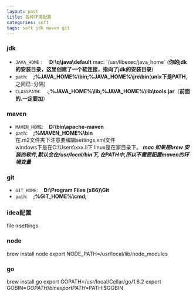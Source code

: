 ```yaml
---
layout: post
title: 各种环境配置
categories: soft
tags: soft jdk maven git
---
```


### jdk
*	`JAVA_HOME` : &nbsp; &nbsp;		**D:\q\java\default**   mac: \`/usr/libexec/java_home\`
	(**你的jdk的安装目录，这里创建了一个软连接，指向了jdk的安装目录**)  
*	`path`:  &nbsp;&nbsp;			**;%JAVA_HOME%\bin;%JAVA_HOME%\jre\bin**(**unix下是PATH**,之间已`:`分隔)
*	`CLASSPATH`: 	&nbsp;&nbsp;	**.;%JAVA_HOME%\lib;%JAVA_HOME%\lib\tools.jar**（**前面的.一定要加**）

### maven

*	`MAVEN_HOME`:	&nbsp;&nbsp;	**D:\bin\apache-maven**
*	`path`:		&nbsp;&nbsp;		**;%MAVEN_HOME%\bin**    
在.m2文件夹下注意要编辑settings.xml文件  
windows下是在C:\Users\xxx.li下
linux是在家目录下。
***mac 如果是brew 安装的软件,默认会在/usr/local/bin下, 在PATH中,所以不需要配置maven的环境变量***

### git
*	`GIT_HOME`:		&nbsp;&nbsp;	**D:\Program Files (x86)\Git**
*	`path`:		&nbsp;&nbsp;		**;%GIT_HOME%\cmd;**

### idea配置

file->settings

### node

brew install node
export NODE_PATH=/usr/local/lib/node_modules

### go

brew install go
export GOPATH=/usr/local/Cellar/go/1.6.2
export GOBIN=$GOPATH/bin
export PATH=$PATH:$GOBIN
